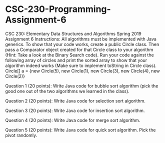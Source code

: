 # CSC-230-Programming-Assignment-6
CSC 230: Elementary Data Structures and Algorithms
Spring 2019
Assignment 6
Instructions:
All algorithms must be implemented with Java generics.
To show that your code works, create a public Circle class. Then pass a Comparator object created for that Circle class to your algorithm (Hint: Take a look at the Binary Search code). Run your code against the following array of circles and print the sorted array to show that your algorithm indeed works (Make sure to implement toString in Circle class).
Circle[] a = {new Circle(5), new Circle(1), new Circle(3), new Circle(4), new Circle(2)}

Question 1 (20 points): Write Java code for bubble sort algorithm (pick the good one out of the two algorithms we learned in the class).

Question 2 (20 points): Write Java code for selection sort algorithm.

Question 3 (20 points): Write Java code for insertion sort algorithm.

Question 4 (20 points): Write Java code for merge sort algorithm.

Question 5 (20 points): Write Java code for quick sort algorithm. Pick the pivot randomly.
